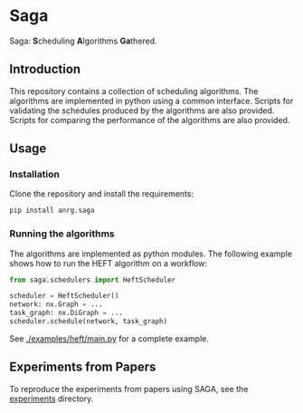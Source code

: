 # Saga

Saga: **S**cheduling **A**lgorithms **Ga**thered.

## Introduction

This repository contains a collection of scheduling algorithms.
The algorithms are implemented in python using a common interface.
Scripts for validating the schedules produced by the algorithms are also provided.
Scripts for comparing the performance of the algorithms are also provided.

## Usage

### Installation

Clone the repository and install the requirements:

```bash
pip install anrg.saga
```

### Running the algorithms

The algorithms are implemented as python modules.
The following example shows how to run the HEFT algorithm on a workflow:

```python
from saga.schedulers import HeftScheduler

scheduler = HeftScheduler()
network: nx.Graph = ...
task_graph: nx.DiGraph = ...
scheduler.schedule(network, task_graph)
```

See [./examples/heft/main.py](./examples/heft/main.py) for a complete example.


## Experiments from Papers
To reproduce the experiments from papers using SAGA, see the [experiments](./scripts/experiments/Readme.md) directory.
